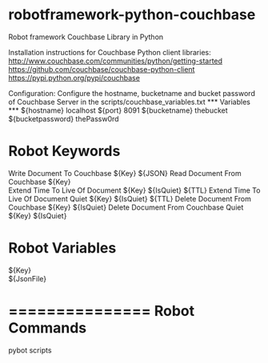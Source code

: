 robotframework-python-couchbase
===============================

Robot framework Couchbase Library in Python 


Installation instructions for Couchbase Python client libraries:
http://www.couchbase.com/communities/python/getting-started
https://github.com/couchbase/couchbase-python-client 
https://pypi.python.org/pypi/couchbase

Configuration:
Configure the hostname, bucketname and bucket password of Couchbase Server in the scripts/couchbase_variables.txt
*** Variables ***
${hostname}  localhost
${port}      8091
${bucketname}  thebucket
${bucketpassword}  thePassw0rd


Robot Keywords
==============
Write Document To Couchbase               ${Key}   ${JSON}
Read Document From Couchbase              ${Key}   
Extend Time To Live Of Document           ${Key}   ${IsQuiet}  ${TTL}
Extend Time To Live Of Document Quiet     ${Key}   ${IsQuiet}  ${TTL}
Delete Document From Couchbase            ${Key}   ${IsQuiet} 
Delete Document From Couchbase Quiet      ${Key}   ${IsQuiet}  


Robot Variables
===============
${Key}  
${JsonFile}

===============
Robot Commands
===============
pybot scripts
